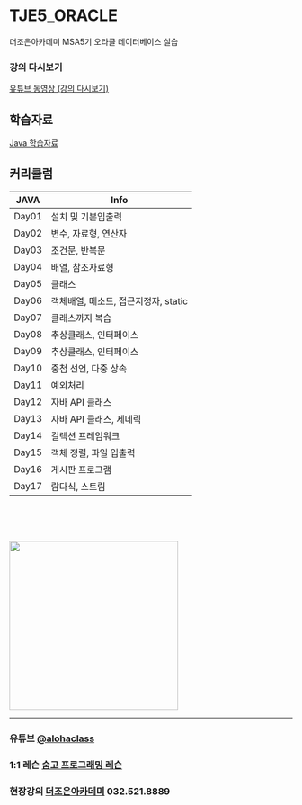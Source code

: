 # TJE5_ORACLE
더조은아카데미 MSA5기 오라클 데이터베이스 실습


### 강의 다시보기
<a href="https://www.youtube.com/watch?v=7rKNpkdNnkM&list=PL4C2AmBC9jOaU6S1-8yjP7RDk-I1OJ6uU" target="_blank">유튜브 동영상 (강의 다시보기)</a>


## 학습자료
<a href="https://wwwaloha.oopy.io/67d7a126-8753-494d-9857-0c6162861680" target="_blank">Java 학습자료</a>


## 커리큘럼

| JAVA | Info |
| ------ | ------ |
| Day01 | 설치 및 기본입출력 |
| Day02 | 변수, 자료형, 연산자 |
| Day03 | 조건문, 반복문 |
| Day04 | 배열, 참조자료형 |
| Day05 | 클래스 |
| Day06 | 객체배열, 메소드, 접근지정자, static |
| Day07 | 클래스까지 복습 |
| Day08 | 추상클래스, 인터페이스 |
| Day09 | 추상클래스, 인터페이스 |
| Day10 | 중첩 선언, 다중 상속 |
| Day11 | 예외처리 |
| Day12 | 자바 API 클래스 |
| Day13 | 자바 API 클래스, 제네릭 |
| Day14 | 컬렉션 프레임워크 |
| Day15 | 객체 정렬, 파일 입출력 |
| Day16 | 게시판 프로그램 |
| Day17 | 람다식, 스트림 |



<br><br><br>


<img src="https://i.imgur.com/CbuD3gl.png" width="300">


<hr>

### 유튜브 [@alohaclass](https://www.youtube.com/@alohaclass8075)

### 1:1 레슨 [숨고 프로그래밍 레슨](https://soomgo.com/profile/users/717340)

### 현장강의 [더조은아카데미](http://bu.tjoeun.co.kr/) 032.521.8889
